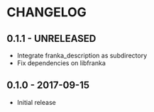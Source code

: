 # CHANGELOG

## 0.1.1 - UNRELEASED

  * Integrate franka_description as subdirectory
  * Fix dependencies on libfranka

## 0.1.0 - 2017-09-15

  * Initial release

